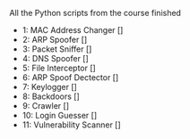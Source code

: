 All the Python scripts from the course finished 
  - 1: MAC Address Changer [] 
  - 2: ARP Spoofer []
  - 3: Packet Sniffer []
  - 4: DNS Spoofer []
  - 5: File Interceptor []
  - 6: ARP Spoof Dectector []
  - 7: Keylogger []
  - 8: Backdoors []
  - 9: Crawler []
  - 10: Login Guesser []
  - 11: Vulnerability Scanner []
